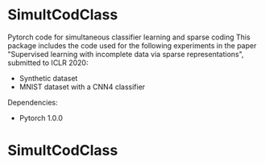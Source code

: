 # SimultCodClass
Pytorch code for simultaneous classifier learning and sparse coding
This package includes the code used for the following experiments in the paper "Supervised learning with incomplete data via sparse representations", submitted to ICLR 2020:
 - Synthetic dataset
 - MNIST dataset with a CNN4 classifier
 
 Dependencies:
 - Pytorch 1.0.0
 
# SimultCodClass
